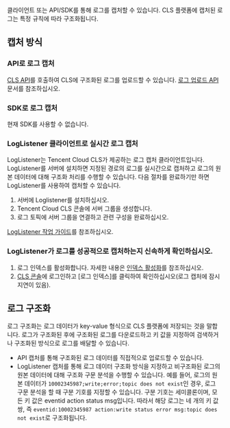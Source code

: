 클라이언트 또는 API/SDK를 통해 로그를 캡처할 수 있습니다. CLS 플랫폼에 캡처된 로그는 특정 규칙에 따라 구조화됩니다.

## 캡처 방식

### API로 로그 캡처
[CLS API](https://cloud.tencent.com/document/product/614/12445)를 호출하여 CLS에 구조화된 로그를 업로드할 수 있습니다. [로그 업로드 API](https://cloud.tencent.com/document/product/614/16873) 문서를 참조하십시오.

### SDK로 로그 캡처
현재 SDK를 사용할 수 없습니다.

### LogListener 클라이언트로 실시간 로그 캡처

LogListener는 Tencent Cloud CLS가 제공하는 로그 캡처 클라이언트입니다. LogListener를 서버에 설치하면 지정된 경로의 로그를 실시간으로 캡처하고 로그의 원본 데이터에 대해 구조화 처리를 수행할 수 있습니다. 다음 절차를 완료하기만 하면 LogListener를 사용하여 캡처할 수 있습니다.

1. 서버에 Loglistener를 설치하십시오.
2. Tencent Cloud CLS 콘솔에 서버 그룹을 생성합니다.
3. 로그 토픽에 서버 그룹을 연결하고 관련 구성을 완료하십시오.

[LogListener 작업 가이드](https://cloud.tencent.com/document/product/614/17414)를 참조하십시오.

### LogListener가 로그를 성공적으로 캡처하는지 신속하게 확인하십시오.
1. 로그 인덱스를 활성화합니다. 자세한 내용은 [인덱스 활성화](https://cloud.tencent.com/document/product/614/16981)를 참조하십시오.
2. [CLS 콘솔](https://console.cloud.tencent.com/cls)에 로그인하고 [로그 인덱스]를 클릭하여 확인하십시오(로그 캡처에 잠시 지연이 있음).

## 로그 구조화

로그 구조화는 로그 데이터가 key-value 형식으로 CLS 플랫폼에 저장되는 것을 말합니다. 로그가 구조화된 후에 구조화된 로그를 다운로드하고 키 값을 지정하여 검색하거나 구조화된 방식으로 로그를 배달할 수 있습니다.

- API 캡처를 통해 구조화된 로그 데이터를 직접적으로 업로드할 수 있습니다.
- LogListener 캡처를 통해 로그 데이터 구조화 방식을 지정하고 비구조화된 로그의 원본 데이터에 대해 구조화 구문 분석을 수행할 수 있습니다. 예를 들어, 로그의 원본 데이터가 `10002345987;write;error;topic does not exist`인 경우, 로그 구문 분석을 할 때 구분 기호를 지정할 수 있습니다. 구분 기호는 세미콜론이며, 모든 키 값은 eventid action status msg입니다. 따라서 해당 로그는 네 개의 키 값 쌍, 즉 `eventid:10002345987 action:write status error msg:topic does not exist`로 구조화됩니다.

